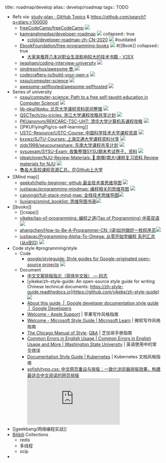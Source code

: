 title:: roadmap/develop
alias:: develop/roadmap
tags:: TODO

- Refs via: [study-plan · GitHub Topics](https://github.com/topics/study-plan) & https://github.com/search?q=stars:>100000
  - [freeCodeCamp/freeCodeCamp](https://github.com/freeCodeCamp/freeCodeCamp) ![](https://img.shields.io/github/stars/freeCodeCamp/freeCodeCamp)
  - [kamranahmedse/developer-roadmap](https://github.com/kamranahmedse/developer-roadmap) ![](https://img.shields.io/github/stars/kamranahmedse/developer-roadmap)
    collapsed:: true
    - [ccloli/developer-roadmap-zh-CN-2020](https://github.com/ccloli/developer-roadmap-zh-CN) ![](https://img.shields.io/github/stars/ccloli/developer-roadmap-zh-CN) 
      #outdated
  - [EbookFoundation/free-programming-books](https://github.com/EbookFoundation/free-programming-books) ![](https://img.shields.io/github/stars/EbookFoundation/free-programming-books) #[[Book]]
    collapsed:: true
    - [大家来推荐几本对职业生涯影响较大的技术书籍 - V2EX](https://www.v2ex.com/t/795885)
  - [jwasham/coding-interview-university](https://github.com/jwasham/coding-interview-university) ![](https://img.shields.io/github/stars/jwasham/coding-interview-university)
  - [sindresorhus/awesome 😎 ](https://github.com/sindresorhus/awesome) ![](https://img.shields.io/github/stars/sindresorhus/awesome)
  - [codecrafters-io/build-your-own-x](https://github.com/codecrafters-io/build-your-own-x) ![](https://img.shields.io/github/stars/codecrafters-io/build-your-own-x)
  - [ossu/computer-science](https://github.com/ossu/computer-science) ![](https://img.shields.io/github/stars/ossu/computer-science)
  - [awesome-selfhosted/awesome-selfhosted](https://github.com/awesome-selfhosted/awesome-selfhosted) ![](https://img.shields.io/github/stars/awesome-selfhosted/awesome-selfhosted)
- Series of university
  - [ossu/computer-science: Path to a free self-taught education in Computer Science!](https://github.com/ossu/computer-science) ![](https://img.shields.io/github/stars/ossu/computer-science)
  - [lib-pku/libpku: 北京大学课程资料民间整理](https://github.com/lib-pku/libpku) ![](https://img.shields.io/github/stars/lib-pku/libpku)
  - [QSCTech/zju-icicles: 浙江大学课程攻略共享计划](https://github.com/QSCTech/zju-icicles) ![](https://img.shields.io/github/stars/QSCTech/zju-icicles)
  - [PKUanonym/REKCARC-TSC-UHT: 清华大学计算机系课程攻略](https://github.com/PKUanonym/REKCARC-TSC-UHT) ![](https://img.shields.io/github/stars/PKUanonym/REKCARC-TSC-UHT)
  - [[PKUFlyingPig/cs-self-learning]]
  - [USTC-Resource/USTC-Course: 中国科学技术大学课程资源](https://github.com/USTC-Resource/USTC-Course) ![](https://img.shields.io/github/stars/USTC-Resource/USTC-Course)
  - [kxxwz/SJTU-Courses: 上海交通大学课程资料分享](https://github.com/kxxwz/SJTU-Courses) ![](https://img.shields.io/github/stars/kxxwz/SJTU-Courses)
  - [zjdx1998/seucourseshare: 东南大学课程共享计划](https://github.com/zjdx1998/seucourseshare) ![](https://img.shields.io/github/stars/zjdx1998/seucourseshare)
  - [sysuexam/SYSU-Exam: 收集整理SYSU期末考试卷子、资料](https://github.com/sysuexam/SYSU-Exam) ![](https://img.shields.io/github/stars/sysuexam/SYSU-Exam)
  - [idealclover/NJU-Review-Materials: 📝 南哪(南大)课程复习资料 Review materials for NJU](https://github.com/idealclover/NJU-Review-Materials) ![](https://img.shields.io/github/stars/idealclover/NJU-Review-Materials)
  - [📚各大高校课程资源汇总，在Github上大学](https://studyhard.cf/)
- [[Mind map]]
  - [geekxh/hello-beginner: github 最全技术类思维导图](https://github.com/geekxh/hello-beginner) ![](https://img.shields.io/github/stars/geekxh/hello-beginner)
  - [justjavac/programming-mindmap: 编程相关的思维导图](https://github.com/justjavac/programming-mindmap) ![](https://img.shields.io/github/stars/justjavac/programming-mindmap)
  - [caiyongji/full-stack-mind-map: 全栈技术思维导图](https://github.com/caiyongji/full-stack-mind-map)![](https://img.shields.io/github/stars/caiyongji/full-stack-mind-map)
  - [liuxiang/xmind_booklist: 思维导图书录](https://github.com/liuxiang/xmind_booklist)![](https://img.shields.io/github/stars/liuxiang/xmind_booklist)
- [[books]]
  - [[csapp]]
  - [yikeke/tao-of-programming: 编程之道(Tao of Programming) 中英双语](https://github.com/yikeke/tao-of-programming) ![](https://img.shields.io/github/stars/yikeke/tao-of-programming)
  - [ahangchen/How-to-Be-A-Programmer-CN: (译)如何做好一枚程序员](https://github.com/ahangchen/How-to-Be-A-Programmer-CN)![](https://img.shields.io/github/stars/ahangchen/How-to-Be-A-Programmer-CN)
  - [justjavac/Programming-Alpha-To-Omega: 从零开始学编程 系列汇总(从α到Ω)](https://github.com/justjavac/Programming-Alpha-To-Omega) ![](https://img.shields.io/github/stars/justjavac/Programming-Alpha-To-Omega)
- Code style #programming/style
  - Code
    - [google/styleguide: Style guides for Google-originated open-source projects](https://github.com/google/styleguide) ![](https://img.shields.io/github/stars/google/styleguide)
  - Document
    - [中文文案排版指北（简体中文版） — 码志](https://mazhuang.org/wiki/chinese-copywriting-guidelines/)
    - [yikeke/zh-style-guide: An open-source style guide for writing Chinese technical documents: https://zh-style-guide.readthedocs.io](https://github.com/yikeke/zh-style-guide) ![](https://img.shields.io/github/stars/yikeke/zh-style-guide)
    - [About this guide  |  Google developer documentation style guide  |  Google Developers](https://developers.google.cn/style)
    - [Welcome - Apple Support](https://help.apple.com/asg/) | 苹果写作风格指南
    - [Welcome - Microsoft Style Guide | Microsoft Learn](https://learn.microsoft.com/en-us/style-guide/welcome/) | 微软写作风格指南
    - [The Chicago Manual of Style](https://www.chicagomanualofstyle.org/home.html); [Q&A](https://www.chicagomanualofstyle.org/qanda/latest.html) | 芝加哥手册指南
    - [Common Errors in English Usage | Common Errors in English Usage and More | Washington State University](https://brians.wsu.edu/common-errors/) | 英语使用中的常见错误
    - [Documentation Style Guide | Kubernetes](https://kubernetes.io/docs/contribute/style/style-guide/) | Kubernetes 文档风格指南
    - [sofish/typo.css: 中文网页重设与排版：一致化浏览器排版效果，构建最适合中文阅读的网页排版](https://github.com/sofish/typo.css) ![](https://img.shields.io/github/stars/sofish/typo.css)
- [[geekbang/网络编程实战]]
- [Bilibili](https://space.bilibili.com/10966983/favlist?fid=49128283) Collections
  - redis
  - 多线程
  - scip
-